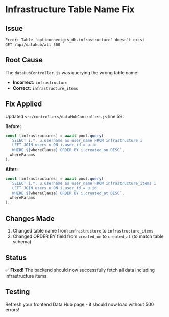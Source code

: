 # Infrastructure Table Name Fix

## Issue
```
Error: Table 'opticonnectgis_db.infrastructure' doesn't exist
GET /api/datahub/all 500
```

## Root Cause
The `dataHubController.js` was querying the wrong table name:
- **Incorrect:** `infrastructure`
- **Correct:** `infrastructure_items`

## Fix Applied
Updated `src/controllers/dataHubController.js` line 59:

**Before:**
```javascript
const [infrastructures] = await pool.query(
  `SELECT i.*, u.username as user_name FROM infrastructure i 
   LEFT JOIN users u ON i.user_id = u.id 
   WHERE ${whereClause} ORDER BY i.created_on DESC`,
  whereParams
);
```

**After:**
```javascript
const [infrastructures] = await pool.query(
  `SELECT i.*, u.username as user_name FROM infrastructure_items i 
   LEFT JOIN users u ON i.user_id = u.id 
   WHERE ${whereClause} ORDER BY i.created_at DESC`,
  whereParams
);
```

## Changes Made
1. Changed table name from `infrastructure` to `infrastructure_items`
2. Changed ORDER BY field from `created_on` to `created_at` (to match table schema)

## Status
✅ **Fixed!** The backend should now successfully fetch all data including infrastructure items.

## Testing
Refresh your frontend Data Hub page - it should now load without 500 errors!
